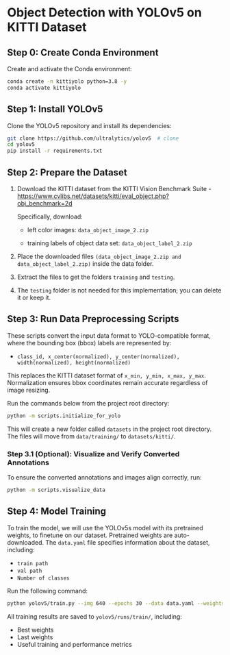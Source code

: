 # Object Detection with YOLOv5 on KITTI Dataset

## Step 0: Create Conda Environment

Create and activate the Conda environment:

```bash
conda create -n kittiyolo python=3.8 -y
conda activate kittiyolo
```

## Step 1: Install YOLOv5

Clone the YOLOv5 repository and install its dependencies:

```bash
git clone https://github.com/ultralytics/yolov5  # clone
cd yolov5
pip install -r requirements.txt
```

## Step 2: Prepare the Dataset

1. Download the KITTI dataset from the KITTI Vision Benchmark Suite - https://www.cvlibs.net/datasets/kitti/eval_object.php?obj_benchmark=2d
   
   Specifically, download:

   - left color images: ```data_object_image_2.zip```

   - training labels of object data set: ```data_object_label_2.zip```

2. Place the downloaded files ```(data_object_image_2.zip and data_object_label_2.zip)``` inside the data folder.

3. Extract the files to get the folders ```training``` and ```testing```.

4. The ```testing``` folder is not needed for this implementation; you can delete it or keep it.

## Step 3: Run Data Preprocessing Scripts

These scripts convert the input data format to YOLO-compatible format, where the bounding box (bbox) labels are represented by:
- `class_id, x_center(normalized), y_center(normalized), width(normalized), height(normalized)`

This replaces the KITTI dataset format of `x_min, y_min, x_max, y_max`. Normalization ensures bbox coordinates remain accurate regardless of image resizing.

Run the commands below from the project root directory:

```bash
python -m scripts.initialize_for_yolo
```

This will create a new folder called `datasets` in the project root directory. The files will move from `data/training/` to `datasets/kitti/`.

### Step 3.1 (Optional): Visualize and Verify Converted Annotations

To ensure the converted annotations and images align correctly, run:

```bash
python -m scripts.visualize_data
```

## Step 4: Model Training

To train the model, we will use the YOLOv5s model with its pretrained weights, to finetune on our dataset. Pretrained weights are auto-downloaded. The `data.yaml` file specifies information about the dataset, including:
- `train path`
- `val path`
- `Number of classes`

Run the following command:

```bash
python yolov5/train.py --img 640 --epochs 30 --data data.yaml --weights yolov5s.pt
```

All training results are saved to `yolov5/runs/train/`, including:
- Best weights
- Last weights
- Useful training and performance metrics
